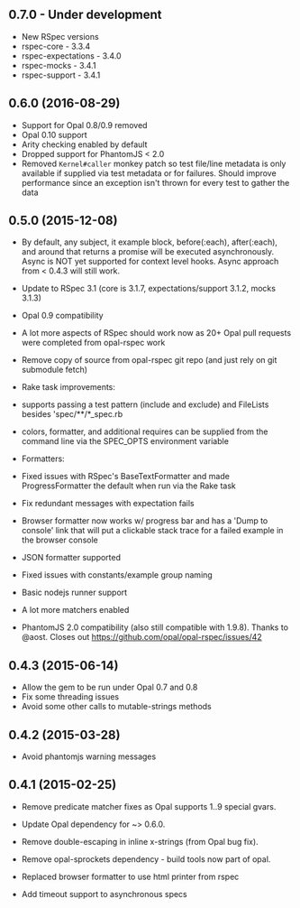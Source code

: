 ## 0.7.0 - Under development
*   New RSpec versions
  * rspec-core - 3.3.4
  * rspec-expectations - 3.4.0
  * rspec-mocks - 3.4.1
  * rspec-support - 3.4.1

## 0.6.0 (2016-08-29)
*   Support for Opal 0.8/0.9 removed
*   Opal 0.10 support
*   Arity checking enabled by default
*   Dropped support for PhantomJS < 2.0
*   Removed `Kernel#caller` monkey patch so test file/line metadata is only available if supplied via test metadata or for failures. Should improve performance since an exception isn't thrown for every test to gather the data

## 0.5.0 (2015-12-08)

*   By default, any subject, it example block, before(:each), after(:each), and around that returns a promise will be executed asynchronously. Async is NOT yet supported for context level hooks. Async approach from < 0.4.3 will still work.

*   Update to RSpec 3.1 (core is 3.1.7, expectations/support 3.1.2, mocks 3.1.3)

*   Opal 0.9 compatibility

*   A lot more aspects of RSpec should work now as 20+ Opal pull requests were completed from opal-rspec work

*   Remove copy of source from opal-rspec git repo (and just rely on git submodule fetch)

*   Rake task improvements:
  * supports passing a test pattern (include and exclude) and FileLists besides 'spec/**/*_spec.rb
  * colors, formatter, and additional requires can be supplied from the command line via the SPEC_OPTS environment variable

*   Formatters:
  * Fixed issues with RSpec's BaseTextFormatter and made ProgressFormatter the default when run via the Rake task
  * Fix redundant messages with expectation fails
  * Browser formatter now works w/ progress bar and has a 'Dump to console' link that will put a clickable stack trace for a failed example in the browser console
  * JSON formatter supported

*   Fixed issues with constants/example group naming

*   Basic nodejs runner support

*   A lot more matchers enabled

*  PhantomJS 2.0 compatibility (also still compatible with 1.9.8). Thanks to @aost. Closes out https://github.com/opal/opal-rspec/issues/42


## 0.4.3 (2015-06-14)

*   Allow the gem to be run under Opal 0.7 and 0.8
*   Fix some threading issues
*   Avoid some other calls to mutable-strings methods

## 0.4.2 (2015-03-28)

*   Avoid phantomjs warning messages

## 0.4.1 (2015-02-25)

*   Remove predicate matcher fixes as Opal supports $1..$9 special gvars.

*   Update Opal dependency for ~> 0.6.0.

*   Remove double-escaping in inline x-strings (from Opal bug fix).

*   Remove opal-sprockets dependency - build tools now part of opal.

*   Replaced browser formatter to use html printer from rspec

*   Add timeout support to asynchronous specs
